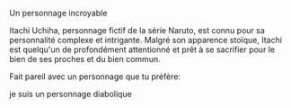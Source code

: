 Un personnage incroyable

Itachi Uchiha, personnage fictif de la série Naruto, est connu pour sa personnalité complexe et intrigante. 
Malgré son apparence stoïque, Itachi est quelqu'un de profondément attentionné et prêt à se sacrifier pour le bien de ses proches et du bien commun.

Fait pareil avec un personnage que tu préfère:

je  suis un personnage diabolique 
